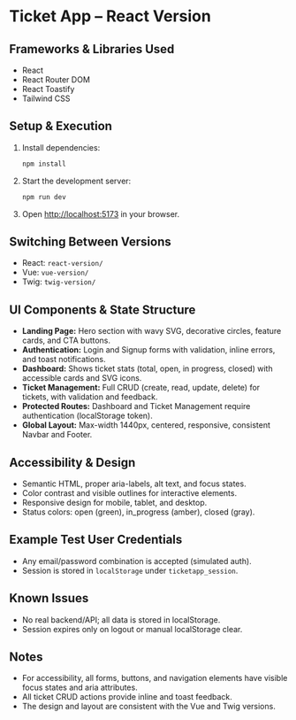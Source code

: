 # Ticket App – React Version

## Frameworks & Libraries Used

- React
- React Router DOM
- React Toastify
- Tailwind CSS

## Setup & Execution

1. Install dependencies:
   ```bash
   npm install
   ```
2. Start the development server:
   ```bash
   npm run dev
   ```
3. Open [http://localhost:5173](http://localhost:5173) in your browser.

## Switching Between Versions

- React: `react-version/`
- Vue: `vue-version/`
- Twig: `twig-version/`

## UI Components & State Structure

- **Landing Page:** Hero section with wavy SVG, decorative circles, feature cards, and CTA buttons.
- **Authentication:** Login and Signup forms with validation, inline errors, and toast notifications.
- **Dashboard:** Shows ticket stats (total, open, in progress, closed) with accessible cards and SVG icons.
- **Ticket Management:** Full CRUD (create, read, update, delete) for tickets, with validation and feedback.
- **Protected Routes:** Dashboard and Ticket Management require authentication (localStorage token).
- **Global Layout:** Max-width 1440px, centered, responsive, consistent Navbar and Footer.

## Accessibility & Design

- Semantic HTML, proper aria-labels, alt text, and focus states.
- Color contrast and visible outlines for interactive elements.
- Responsive design for mobile, tablet, and desktop.
- Status colors: open (green), in_progress (amber), closed (gray).

## Example Test User Credentials

- Any email/password combination is accepted (simulated auth).
- Session is stored in `localStorage` under `ticketapp_session`.

## Known Issues

- No real backend/API; all data is stored in localStorage.
- Session expires only on logout or manual localStorage clear.

## Notes

- For accessibility, all forms, buttons, and navigation elements have visible focus states and aria attributes.
- All ticket CRUD actions provide inline and toast feedback.
- The design and layout are consistent with the Vue and Twig versions.
